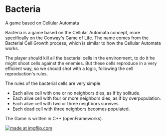 # Bacteria
A game based on Cellular Automata

Bacteria is a game based on the Cellular Automata concept, more specifically on the Conway's Game of Life.
The name comes from the Bacterial Cell Growth process, which is similar to how the Cellular Automata works.
 
The player should kill all the bacterial cells in the environment, to do it he might shoot cells against the enemies. But these cells reproduce in a very efficient way, so we should shot with a logic, following the cell reproduction's rules.
 
The rules of the bacterial cells are very simple:
  - Each alive cell with one or no neighbors dies, as if by solitude.
  - Each alive cell with four or more neighbors dies, as if by overpopulation.
  - Each alive cell with two or three neighbors survives.
  - Each dead cell with three neighbors becomes populated.
  
  The Game is written in C++ (openFrameworks).

<a href="https://imgflip.com/gif/3onxgt"><img src="https://i.imgflip.com/3onxgt.gif" title="made at imgflip.com"/></a>
